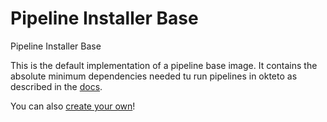 # Pipeline Installer Base
Pipeline Installer Base

This is the default implementation of a pipeline base image. It contains the absolute minimum dependencies needed tu run pipelines in okteto as described in the [docs](https://www.okteto.com/docs/cloud/okteto-pipeline).

You can also [create your own](https://www.okteto.com/docs/reference/development-environment/#create-your-own)!